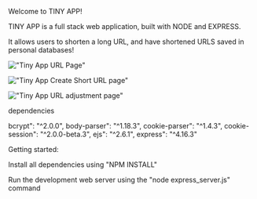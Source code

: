 Welcome to TINY APP!

TINY APP is a full stack web application, built with NODE and EXPRESS.

It allows users to shorten a long URL, and have shortened URLS saved in personal databases!

!["Tiny App URL Page"](https://github.com/davidkhayutin/tinyApp/blob/master/docs/Tiny%20App%20URL%20display%20page.png)

!["Tiny App Create Short URL page"](https://github.com/davidkhayutin/tinyApp/blob/master/docs/Tiny%20App%20Create%20new%20URL%20page.png)

!["Tiny App URL adjustment page"](https://github.com/davidkhayutin/tinyApp/blob/master/docs/Tiny%20App%20URL%20adjustment%20page.png)



dependencies


bcrypt": "^2.0.0",
body-parser": "^1.18.3",
cookie-parser": "^1.4.3",
cookie-session": "^2.0.0-beta.3",
ejs": "^2.6.1",
express": "^4.16.3"


Getting started:

Install all dependencies using "NPM INSTALL"

Run the development web server using the "node express_server.js" command